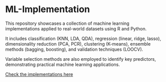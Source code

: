 # ML-Implementation

This repository showcases a collection of machine learning implementations applied to real-world datasets using R and Python. 

It includes classification (KNN, LDA, QDA), regression (linear, ridge, lasso), dimensionality reduction (PCA, PCR), clustering (K-means), ensemble methods (bagging, boosting), and validation techniques (LOOCV). 

Variable selection methods are also employed to identify key predictors, demonstrating practical machine learning applications.

[Check the implementations here](Machine_Learning_Implementations.pdf)
